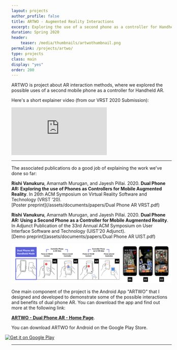 ```yaml
---
layout: projects
author_profile: false
title: ARTWO - Augmented Reality Interactions
excerpt: Exploring the use of a second phone as a controller for Handheld AR experiences.
duration: Spring 2020
header:
    teaser: /media/thumbnails/artwothumbnail.png
permalink: /projects/artwo/
type: projects
class: main
display: "yes"
order: 200
---
```


ARTWO is project about AR interaction methods, where we explored the possible uses of a second mobile phone as a controller for Handheld AR.

Here's a short explainer video (from our VRST 2020 Submission):

<iframe class = "video" src="https://www.youtube.com/embed/UhhbrCqQJ04" frameborder="0" allow="accelerometer; autoplay; encrypted-media; gyroscope; picture-in-picture" allowfullscreen></iframe>

---

The associated publications do a good job of explaining the work we've done so far:

**Rishi Vanukuru**, Amarnath Murugan, and Jayesh Pillai. 2020. **Dual Phone AR: Exploring the use of Phones as Controllers for Mobile Augmented Reality**. In 26th ACM Symposium on Virtual Reality Software and Technology (VRST ’20).  
[Poster preprint](/assets/documents/papers/Dual Phone AR VRST.pdf)

**Rishi Vanukuru**, Amarnath Murugan, and Jayesh Pillai. 2020. **Dual Phone AR: Using a Second Phone as a Controller for Mobile Augmented Reality**. In Adjunct Publication of the 33rd Annual ACM Symposium on User Interface Software and Technology (UIST’20 Adjunct).  
[Demo preprint](assets/documents/papers/Dual Phone AR UIST.pdf)

![ARTWO Header Image](/media/ARTWO/header.png)

One main component of the project is the Android App "ARTWO" that I designed and developed to demonstrate some of the possible interactions and benefits of dual phone AR. You can download the app and find out more at the following link:

 [**ARTWO - Dual Phone AR - Home Page**](https://rishivanukuru.com/artwo/). 
 
 You can download ARTWO for Android on the Google Play Store.
 
 <div style = "width: 300px; margin-left:-20px; padding-left:0px;"><a href='https://play.google.com/store/apps/details?id=com.rishivanukuru.artwo&pcampaignid=pcampaignidMKT-Other-global-all-co-prtnr-py-PartBadge-Mar2515-1'><img width="200" alt='Get it on Google Play' src='https://play.google.com/intl/en_us/badges/static/images/badges/en_badge_web_generic.png'/></a></div>

---




<!--
A short presentation explaining this research project can be viewed below:

<iframe class= "video" src="https://docs.google.com/presentation/d/e/2PACX-1vRELXOdR-ylIB3Xhg7dN3ueNsmbPwTJktmpePfnqyk-biqCslMglvD6K_fXlMV8lLKx6l6WtX04i7yc/embed?start=false&loop=false&delayms=60000" frameborder="0" width="100%" height = "minmax(20px, auto)"  allowfullscreen="true" mozallowfullscreen="true" webkitallowfullscreen="true"></iframe>
---
-->

